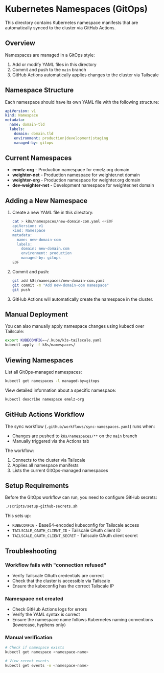 # Kubernetes Namespaces (GitOps)

This directory contains Kubernetes namespace manifests that are automatically synced to the cluster via GitHub Actions.

## Overview

Namespaces are managed in a GitOps style:
1. Add or modify YAML files in this directory
2. Commit and push to the `main` branch
3. GitHub Actions automatically applies changes to the cluster via Tailscale

## Namespace Structure

Each namespace should have its own YAML file with the following structure:

```yaml
apiVersion: v1
kind: Namespace
metadata:
  name: domain-tld
  labels:
    domain: domain.tld
    environment: production|development|staging
    managed-by: gitops
```

## Current Namespaces

- **emelz-org** - Production namespace for emelz.org domain
- **weighter-net** - Production namespace for weighter.net domain
- **weighter-org** - Production namespace for weighter.org domain
- **dev-weighter-net** - Development namespace for weighter.net domain

## Adding a New Namespace

1. Create a new YAML file in this directory:
   ```bash
   cat > k8s/namespaces/new-domain-com.yaml <<EOF
   apiVersion: v1
   kind: Namespace
   metadata:
     name: new-domain-com
     labels:
       domain: new-domain.com
       environment: production
       managed-by: gitops
   EOF
   ```

2. Commit and push:
   ```bash
   git add k8s/namespaces/new-domain-com.yaml
   git commit -m "Add new-domain-com namespace"
   git push
   ```

3. GitHub Actions will automatically create the namespace in the cluster.

## Manual Deployment

You can also manually apply namespace changes using kubectl over Tailscale:

```bash
export KUBECONFIG=~/.kube/k3s-tailscale.yaml
kubectl apply -f k8s/namespaces/
```

## Viewing Namespaces

List all GitOps-managed namespaces:

```bash
kubectl get namespaces -l managed-by=gitops
```

View detailed information about a specific namespace:

```bash
kubectl describe namespace emelz-org
```

## GitHub Actions Workflow

The sync workflow (`.github/workflows/sync-namespaces.yaml`) runs when:
- Changes are pushed to `k8s/namespaces/**` on the `main` branch
- Manually triggered via the Actions tab

The workflow:
1. Connects to the cluster via Tailscale
2. Applies all namespace manifests
3. Lists the current GitOps-managed namespaces

## Setup Requirements

Before the GitOps workflow can run, you need to configure GitHub secrets:

```bash
./scripts/setup-github-secrets.sh
```

This sets up:
- `KUBECONFIG` - Base64-encoded kubeconfig for Tailscale access
- `TAILSCALE_OAUTH_CLIENT_ID` - Tailscale OAuth client ID
- `TAILSCALE_OAUTH_CLIENT_SECRET` - Tailscale OAuth client secret

## Troubleshooting

### Workflow fails with "connection refused"
- Verify Tailscale OAuth credentials are correct
- Check that the cluster is accessible via Tailscale
- Ensure the kubeconfig has the correct Tailscale IP

### Namespace not created
- Check GitHub Actions logs for errors
- Verify the YAML syntax is correct
- Ensure the namespace name follows Kubernetes naming conventions (lowercase, hyphens only)

### Manual verification
```bash
# Check if namespace exists
kubectl get namespace <namespace-name>

# View recent events
kubectl get events -n <namespace-name>
```
